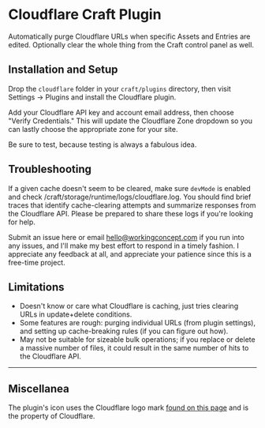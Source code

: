 # Cloudflare Craft Plugin

Automatically purge Cloudflare URLs when specific Assets and Entries are edited. Optionally clear the whole thing from the Craft control panel as well.

## Installation and Setup

Drop the `cloudflare` folder in your `craft/plugins` directory, then visit Settings → Plugins and install the Cloudflare plugin.

Add your Cloudflare API key and account email address, then choose "Verify Credentials." This will update the Cloudflare Zone dropdown so you can lastly choose the appropriate zone for your site.

Be sure to test, because testing is always a fabulous idea.

## Troubleshooting

If a given cache doesn't seem to be cleared, make sure `devMode` is enabled and check /craft/storage/runtime/logs/cloudflare.log. You should find brief traces that identify cache-clearing attempts and summarize responses from the Cloudflare API. Please be prepared to share these logs if you're looking for help.

Submit an issue here or email hello@workingconcept.com if you run into any issues, and I'll make my best effort to respond in a timely fashion. I appreciate any feedback at all, and appreciate your patience since this is a free-time project.

## Limitations

- Doesn't know or care what Cloudflare is caching, just tries clearing URLs in update+delete conditions.
- Some features are rough: purging individual URLs (from plugin settings), and setting up cache-breaking rules (if you can figure out how).
- May not be suitable for sizeable bulk operations; if you replace or delete a massive number of files, it could result in the same number of hits to the Cloudflare API.

---

## Miscellanea

The plugin's icon uses the Cloudflare logo mark [found on this page](https://www.cloudflare.com/logo/) and is the property of Cloudflare.
